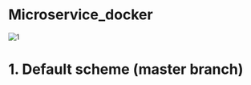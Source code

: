 # Microservice_docker

![1](https://github.com/MineLisovich/Microservice_docker/assets/33331403/019ed206-209f-4c50-84fb-32e532057c61)

# 1. Default scheme (master branch)

